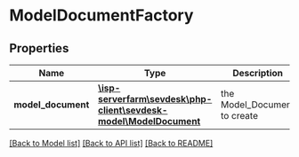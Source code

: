 # ModelDocumentFactory

## Properties
Name | Type | Description | Notes
------------ | ------------- | ------------- | -------------
**model_document** | [**\isp-serverfarm\sevdesk\php-client\sevdesk-model\ModelDocument**](ModelDocument.md) | the Model_Document to create | [optional] 

[[Back to Model list]](../README.md#documentation-for-models) [[Back to API list]](../README.md#documentation-for-api-endpoints) [[Back to README]](../README.md)


